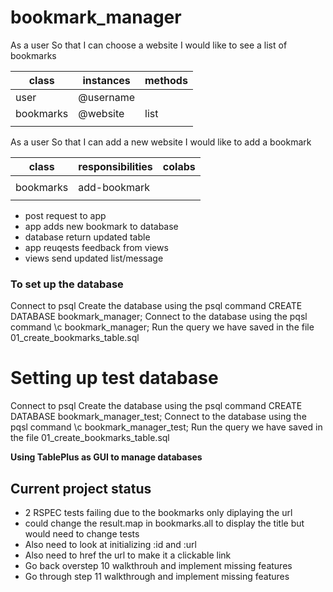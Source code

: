 # bookmark_manager

As a user
So that I can choose a website
I would like to see a list of bookmarks

| class     | instances | methods  |
|-----------|-----------|----------|
| user      | @username |          |
| bookmarks | @website  | list     |
|           |           |          |

As a user
So that I can add a new website
I would like to add a bookmark

| class     | responsibilities | colabs   |
|-----------|------------------|----------|
|           |                  |          |
| bookmarks | add-bookmark     |          |
|           |                  |          |

- post request to app
- app adds new bookmark to database
- database return updated table
- app reuqests feedback from views
- views send updated list/message

### To set up the database
Connect to psql
Create the database using the psql command CREATE DATABASE bookmark_manager;
Connect to the database using the pqsl command \c bookmark_manager;
Run the query we have saved in the file 01_create_bookmarks_table.sql

# Setting up test database

Connect to psql
Create the database using the psql command
CREATE DATABASE bookmark_manager_test;
Connect to the database using the pqsl command
\c bookmark_manager_test;
Run the query we have saved in the file 01_create_bookmarks_table.sql

**Using TablePlus as GUI to manage databases**

## Current project status

- 2 RSPEC tests failing due to the bookmarks only diplaying the url
- could change the result.map in bookmarks.all to display the title but would need to change tests
- Also need to look at initializing :id and :url
- Also need to href the url to make it a clickable link
- Go back overstep 10 walkthrouh and implement missing features
- Go through step 11 walkthrough and implement missing features